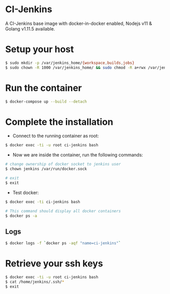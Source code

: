 # CI-Jenkins

A CI-Jenkins base image with docker-in-docker enabled, Nodejs v11 & Golang v1.11.5 available.

# Setup your host

```bash
$ sudo mkdir -p /var/jenkins_home/{workspace,builds,jobs}
$ sudo chown -R 1000 /var/jenkins_home/ && sudo chmod -R a+rwx /var/jenkins_home/
```

# Run the container

```bash
$ docker-compose up --build --detach
```

# Complete the installation

- Connect to the running container as root:

```bash
$ docker exec -ti -u root ci-jenkins bash
```

- Now we are inside the container, run the following commands:

```bash
# change ownership of docker socket to jenkins user
$ chown jenkins /var/run/docker.sock

# exit
$ exit
```

- Test docker:

```bash
$ docker exec -ti ci-jenkins bash

# This command should display all docker containers
$ docker ps -a
```

## Logs

```bash
$ docker logs -f `docker ps -aqf "name=ci-jenkins"`
```

# Retrieve your ssh keys

```bash
$ docker exec -ti -u root ci-jenkins bash
$ cat /home/jenkins/.ssh/*
$ exit
```
